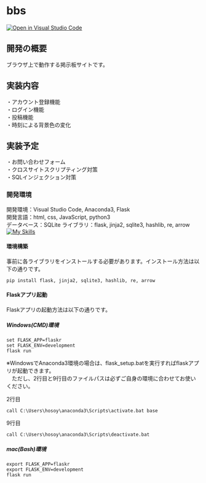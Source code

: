 # bbs
[![Open in Visual Studio Code](https://img.shields.io/static/v1?logo=visualstudiocode&label=&message=Open%20in%20Visual%20Studio%20Code&labelColor=2c2c32&color=007acc&logoColor=007acc)](https://open.vscode.dev/hosoya17/bbs)
## 開発の概要
ブラウザ上で動作する掲示板サイトです。
## 実装内容
・アカウント登録機能<br>
・ログイン機能<br>
・投稿機能<br>
・時刻による背景色の変化
## 実装予定
・お問い合わせフォーム<br>
・クロスサイトスクリプティング対策<br>
・SQLインジェクション対策
### 開発環境
開発環境：Visual Studio Code, Anaconda3, Flask<br>
開発言語：html, css, JavaScript, python3<br>
データベース：SQLite
ライブラリ：flask, jinja2, sqlite3, hashlib, re, arrow<br>
[![My Skills](https://skillicons.dev/icons?i=vscode,flask,py,html,css,js,sqlite)](https://skillicons.dev)
#### 環境構築
事前に各ライブラリをインストールする必要があります。インストール方法は以下の通りです。<br>

```Shell
pip install flask, jinja2, sqlite3, hashlib, re, arrow
```
#### Flaskアプリ起動
Flaskアプリの起動方法は以下の通りです。
##### Windows(CMD)環境

```Shell
set FLASK_APP=flaskr
set FLASK_ENV=development
flask run
```
※WindowsでAnaconda3環境の場合は、flask_setup.batを実行すればflaskアプリが起動できます。<br>
　ただし、2行目と9行目のファイルパスは必ずご自身の環境に合わせてお使いください。

2行目

```Shell
call C:\Users\hosoy\anaconda3\Scripts\activate.bat base
```
9行目

```Shell
call C:\Users\hosoy\anaconda3\Scripts\deactivate.bat
```
##### mac(Bash)環境

```Shell
export FLASK_APP=flaskr
export FLASK_ENV=development
flask run
```
